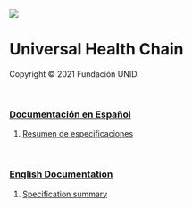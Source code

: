 ![](https://avatars.githubusercontent.com/u/57396025?s=200&v=4)
# **Universal Health Chain**
Copyright © 2021 Fundación UNID.
<p>&nbsp  </p>

### **[Documentación en Español](./es/)**
1. [Resumen de especificaciones](./es/01-Resumen-especificaciones.md)
<p>&nbsp  </p>

### **[English Documentation](./es/)**
1. [Specification summary](./en/01-Specification-summary.md)
<p>&nbsp  </p>
